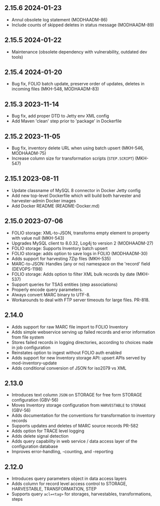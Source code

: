 ## 2.15.6 2024-01-23
 * Annul obsolete log statement (MODHAADM-86)
 * Include counts of skipped deletes in status message (MODHAADM-89)

## 2.15.5 2024-01-22
 * Maintenance (obsolete dependency with vulnerability, outdated dev tools) 

## 2.15.4 2024-01-20
 * Bug fix, FOLIO batch update, preserve order of updates, deletes in incoming files (MKH-548, MODHAADM-83)

## 2.15.3 2023-11-14
 * Bug fix, add proper DTD to Jetty env XML config
 * Add Maven 'clean' step prior to 'package' in Dockerfile

## 2.15.2 2023-11-05
 * Bug fix, inventory delete URL when using batch upsert (MKH-546, MODHAADM-75)
 * Increase column size for transformation scripts (`STEP.SCRIPT`) (MKH-547)

## 2.15.1 2023-08-11
 * Update classname of MySQL 8 connector in Docker Jetty config
 * Add new top-level Dockerfile which will build both harvester and harvester-admin Docker images
 * Add Docker README (README-Docker.md)

## 2.15.0 2023-07-06

 * FOLIO storage: XML-to-JSON, transforms empty element to property with value null (MKH-543)
 * Upgrades MySQL client to 8.0.32, Log4j to version 2 (MODHAADM-27)
 * FOLIO storage: Supports Inventory batch upsert
 * FOLIO storage: adds option to save logs in FOLIO (MODHAADM-30) 
 * Adds support for harvesting 7Zip files (MKH-535)
 * MARC-to-JSON: Handles (any or no) namespace on the 'record' field (DEVOPS-1198)
 * FOLIO storage: Adds option to filter XML bulk records by date (MKH-537)
 * Support queries for TSAS entities (step associations)
 * Properly encode query parameters. 
 * Always convert MARC binary to UTF-8.
 * Workarounds to deal with FTP server timeouts for large files. PR-818.

## 2.14.0

 * Adds support for raw MARC file import to FOLIO Inventory
 * Adds simple webservice serving up failed records and error information from file system
 * Stores failed records in logging directories, according to choices made in job configuration
 * Reinstates option to ingest without FOLIO auth enabled
 * Adds support for new Inventory storage API: upsert APIs served by mod-inventory-update
 * Adds conditional conversion of JSON for iso2079 vs XML

## 2.13.0

 * Introduces text column `JSON` on STORAGE for free form STORAGE configuration (GBV-56)
 * Moves Inventory storage configuration from `HARVESTABLE` to `STORAGE` (GBV-56)
 * Adds documentation for the conventions for transformation to inventory records
 * Supports updates and deletes of MARC source records PR-582
 * Adds option for TRACE level logging
 * Adds delete signal detection
 * Adds query capability in web service / data access layer of the configuration database
 * Improves error-handling, -counting, and -reporting

## 2.12.0

* Introduces query parameters object in data access layers
* Adds column for record level access control to STORAGE, HARVESTABLE, TRANSFORMATION, STEP
* Supports query `acl=<tag>` for storages, harvestables, transformations, steps

